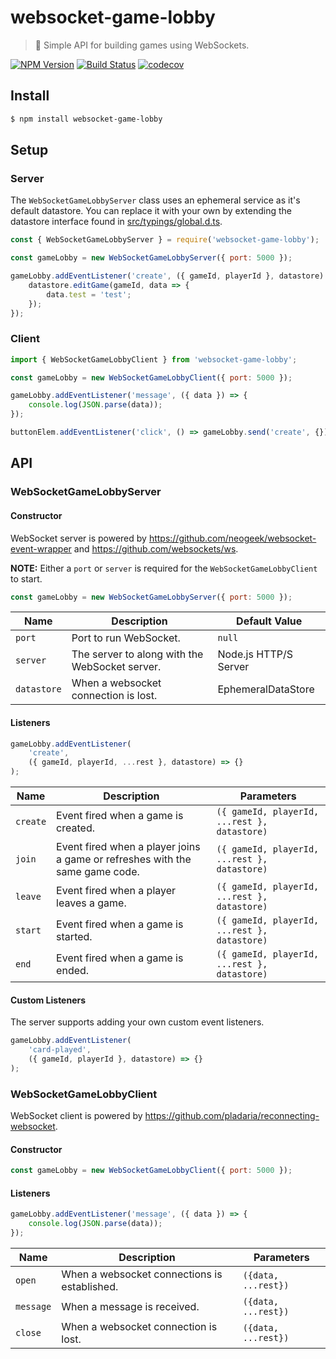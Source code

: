 # websocket-game-lobby

> 🔧 Simple API for building games using WebSockets.

[![NPM Version](http://img.shields.io/npm/v/websocket-game-lobby.svg?style=flat)](https://www.npmjs.org/package/websocket-game-lobby)
[![Build Status](https://travis-ci.com/neogeek/websocket-game-lobby.svg?branch=master)](https://travis-ci.com/neogeek/websocket-game-lobby)
[![codecov](https://img.shields.io/codecov/c/github/neogeek/websocket-game-lobby/master.svg)](https://codecov.io/gh/neogeek/websocket-game-lobby)

## Install

```bash
$ npm install websocket-game-lobby
```

## Setup

### Server

The `WebSocketGameLobbyServer` class uses an ephemeral service as it's default datastore. You can replace it with your own by extending the datastore interface found in [src/typings/global.d.ts](src/typings/global.d.ts).

```javascript
const { WebSocketGameLobbyServer } = require('websocket-game-lobby');

const gameLobby = new WebSocketGameLobbyServer({ port: 5000 });

gameLobby.addEventListener('create', ({ gameId, playerId }, datastore) => {
    datastore.editGame(gameId, data => {
        data.test = 'test';
    });
});
```

### Client

```javascript
import { WebSocketGameLobbyClient } from 'websocket-game-lobby';

const gameLobby = new WebSocketGameLobbyClient({ port: 5000 });

gameLobby.addEventListener('message', ({ data }) => {
    console.log(JSON.parse(data));
});

buttonElem.addEventListener('click', () => gameLobby.send('create', {}));
```

## API

### WebSocketGameLobbyServer

#### Constructor

WebSocket server is powered by <https://github.com/neogeek/websocket-event-wrapper> and <https://github.com/websockets/ws>.

**NOTE:** Either a `port` or `server` is required for the `WebSocketGameLobbyClient` to start.

```javascript
const gameLobby = new WebSocketGameLobbyServer({ port: 5000 });
```

| Name        | Description                                    | Default Value         |
| ----------- | ---------------------------------------------- | --------------------- |
| `port`      | Port to run WebSocket.                         | `null`                |
| `server`    | The server to along with the WebSocket server. | Node.js HTTP/S Server |
| `datastore` | When a websocket connection is lost.           | EphemeralDataStore    |

#### Listeners

```javascript
gameLobby.addEventListener(
    'create',
    ({ gameId, playerId, ...rest }, datastore) => {}
);
```

| Name     | Description                                                                  | Parameters                                   |
| -------- | ---------------------------------------------------------------------------- | -------------------------------------------- |
| `create` | Event fired when a game is created.                                          | `({ gameId, playerId, ...rest }, datastore)` |
| `join`   | Event fired when a player joins a game or refreshes with the same game code. | `({ gameId, playerId, ...rest }, datastore)` |
| `leave`  | Event fired when a player leaves a game.                                     | `({ gameId, playerId, ...rest }, datastore)` |
| `start`  | Event fired when a game is started.                                          | `({ gameId, playerId, ...rest }, datastore)` |
| `end`    | Event fired when a game is ended.                                            | `({ gameId, playerId, ...rest }, datastore)` |

#### Custom Listeners

The server supports adding your own custom event listeners.

```javascript
gameLobby.addEventListener(
    'card-played',
    ({ gameId, playerId }, datastore) => {}
);
```

### WebSocketGameLobbyClient

WebSocket client is powered by <https://github.com/pladaria/reconnecting-websocket>.

#### Constructor

```javascript
const gameLobby = new WebSocketGameLobbyClient({ port: 5000 });
```

#### Listeners

```javascript
gameLobby.addEventListener('message', ({ data }) => {
    console.log(JSON.parse(data));
});
```

| Name      | Description                                  | Parameters          |
| --------- | -------------------------------------------- | ------------------- |
| `open`    | When a websocket connections is established. | `({data, ...rest})` |
| `message` | When a message is received.                  | `({data, ...rest})` |
| `close`   | When a websocket connection is lost.         | `({data, ...rest})` |
